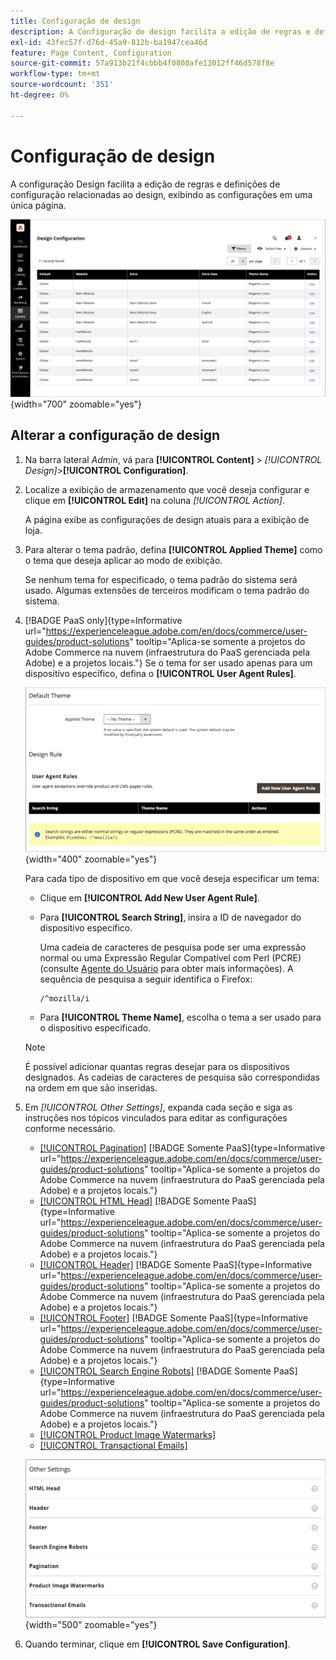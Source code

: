 ```yaml
---
title: Configuração de design
description: A Configuração de design facilita a edição de regras e definições de configuração relacionadas ao design, exibindo as configurações em uma única página.
exl-id: 43fec57f-d76d-45a9-812b-ba1947cea46d
feature: Page Content, Configuration
source-git-commit: 57a913b21f4cbbb4f0800afe13012ff46d578f8e
workflow-type: tm+mt
source-wordcount: '351'
ht-degree: 0%

---
```


# Configuração de design

A configuração Design facilita a edição de regras e definições de configuração relacionadas ao design, exibindo as configurações em uma única página.

![Página Configuração de Design](./assets/configuration.png){width="700" zoomable="yes"}

## Alterar a configuração de design

1. Na barra lateral _Admin_, vá para **[!UICONTROL Content]** > _[!UICONTROL Design]_>**[!UICONTROL Configuration]**.

1. Localize a exibição de armazenamento que você deseja configurar e clique em **[!UICONTROL Edit]** na coluna _[!UICONTROL Action]_.

   A página exibe as configurações de design atuais para a exibição de loja.

1. Para alterar o tema padrão, defina **[!UICONTROL Applied Theme]** como o tema que deseja aplicar ao modo de exibição.

   Se nenhum tema for especificado, o tema padrão do sistema será usado. Algumas extensões de terceiros modificam o tema padrão do sistema.

1. [!BADGE PaaS only]{type=Informative url="https://experienceleague.adobe.com/en/docs/commerce/user-guides/product-solutions" tooltip="Aplica-se somente a projetos do Adobe Commerce na nuvem (infraestrutura do PaaS gerenciada pela Adobe) e a projetos locais."} Se o tema for ser usado apenas para um dispositivo específico, defina o **[!UICONTROL User Agent Rules]**.

   ![Regras de usuário-agente](./assets/configuration-user-agent-rules.png){width="400" zoomable="yes"}

   Para cada tipo de dispositivo em que você deseja especificar um tema:

   - Clique em **[!UICONTROL Add New User Agent Rule]**.

   - Para **[!UICONTROL Search String]**, insira a ID de navegador do dispositivo específico.

     Uma cadeia de caracteres de pesquisa pode ser uma expressão normal ou uma Expressão Regular Compatível com Perl (PCRE) (consulte [Agente do Usuário](https://en.wikipedia.org/wiki/User_agent) para obter mais informações). A sequência de pesquisa a seguir identifica o Firefox:

         /^mozilla/i
     
   - Para **[!UICONTROL Theme Name]**, escolha o tema a ser usado para o dispositivo especificado.

   >[!NOTE]
   >
   >É possível adicionar quantas regras desejar para os dispositivos designados. As cadeias de caracteres de pesquisa são correspondidas na ordem em que são inseridas.

1. Em _[!UICONTROL Other Settings]_, expanda cada seção e siga as instruções nos tópicos vinculados para editar as configurações conforme necessário.

   - [[!UICONTROL Pagination]](../catalog/navigation-product-listings.md#pagination-controls) [!BADGE Somente PaaS]{type=Informative url="https://experienceleague.adobe.com/en/docs/commerce/user-guides/product-solutions" tooltip="Aplica-se somente a projetos do Adobe Commerce na nuvem (infraestrutura do PaaS gerenciada pela Adobe) e a projetos locais."}
   - [[!UICONTROL HTML Head]](page-setup.md#html-head) [!BADGE Somente PaaS]{type=Informative url="https://experienceleague.adobe.com/en/docs/commerce/user-guides/product-solutions" tooltip="Aplica-se somente a projetos do Adobe Commerce na nuvem (infraestrutura do PaaS gerenciada pela Adobe) e a projetos locais."}
   - [[!UICONTROL Header]](page-setup.md#header) [!BADGE Somente PaaS]{type=Informative url="https://experienceleague.adobe.com/en/docs/commerce/user-guides/product-solutions" tooltip="Aplica-se somente a projetos do Adobe Commerce na nuvem (infraestrutura do PaaS gerenciada pela Adobe) e a projetos locais."}
   - [[!UICONTROL Footer]](page-setup.md#footer) [!BADGE Somente PaaS]{type=Informative url="https://experienceleague.adobe.com/en/docs/commerce/user-guides/product-solutions" tooltip="Aplica-se somente a projetos do Adobe Commerce na nuvem (infraestrutura do PaaS gerenciada pela Adobe) e a projetos locais."}
   - [[!UICONTROL Search Engine Robots]](../merchandising-promotions/seo-overview.md#search-engine-robots) [!BADGE Somente PaaS]{type=Informative url="https://experienceleague.adobe.com/en/docs/commerce/user-guides/product-solutions" tooltip="Aplica-se somente a projetos do Adobe Commerce na nuvem (infraestrutura do PaaS gerenciada pela Adobe) e a projetos locais."}
   - [[!UICONTROL Product Image Watermarks]](../catalog/product-image.md#watermarks)
   - [[!UICONTROL Transactional Emails]](../systems/email-templates.md#configure-email-templates)

   ![Outras configurações que afetarão o design](./assets/configuration-other-settings.png){width="500" zoomable="yes"}

1. Quando terminar, clique em **[!UICONTROL Save Configuration]**.
